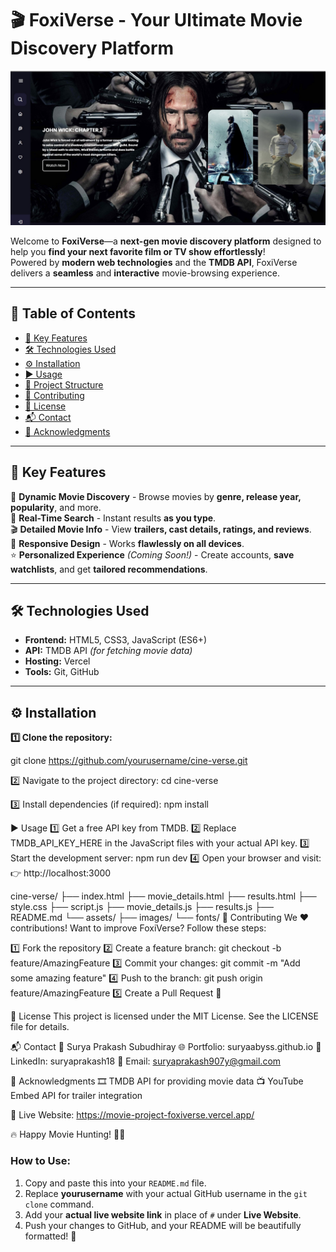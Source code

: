 # 🎬 **FoxiVerse - Your Ultimate Movie Discovery Platform**  

![FoxiVerse Banner](https://github.com/SuryaAbyss/Movie_Project_Foxiverse/blob/main/Screenshot%202025-03-23%20042022.jpg)

Welcome to **FoxiVerse**—a **next-gen movie discovery platform** designed to help you **find your next favorite film or TV show effortlessly**!  
Powered by **modern web technologies** and the **TMDB API**, FoxiVerse delivers a **seamless** and **interactive** movie-browsing experience.

---

## 📌 **Table of Contents**
- [🚀 Key Features](#-key-features)
- [🛠️ Technologies Used](#-technologies-used)
- [⚙️ Installation](#️-installation)
- [▶️ Usage](#️-usage)
- [📂 Project Structure](#-project-structure)
- [🤝 Contributing](#-contributing)
- [📝 License](#-license)
- [📬 Contact](#-contact)
- [🙏 Acknowledgments](#-acknowledgments)

---

## 🚀 **Key Features**
🎥 **Dynamic Movie Discovery** - Browse movies by **genre, release year, popularity**, and more.  
🔎 **Real-Time Search** - Instant results **as you type**.  
🎬 **Detailed Movie Info** - View **trailers, cast details, ratings, and reviews**.  
📱 **Responsive Design** - Works **flawlessly on all devices**.  
⭐ **Personalized Experience** *(Coming Soon!)* - Create accounts, **save watchlists**, and get **tailored recommendations**.  

---

## 🛠️ **Technologies Used**
- **Frontend:** HTML5, CSS3, JavaScript (ES6+)
- **API:** TMDB API *(for fetching movie data)*
- **Hosting:** Vercel  
- **Tools:** Git, GitHub  

---

## ⚙️ **Installation**
**1️⃣ Clone the repository:**  

git clone https://github.com/yourusername/cine-verse.git

2️⃣ Navigate to the project directory:
cd cine-verse

3️⃣ Install dependencies (if required):
npm install

▶️ Usage
1️⃣ Get a free API key from TMDB.
2️⃣ Replace TMDB_API_KEY_HERE in the JavaScript files with your actual API key.
3️⃣ Start the development server:
npm run dev
4️⃣ Open your browser and visit:
👉 http://localhost:3000

cine-verse/
├── index.html
├── movie_details.html
├── results.html
├── style.css
├── script.js
├── movie_details.js
├── results.js
├── README.md
└── assets/
    ├── images/
    └── fonts/
🤝 Contributing
We ❤️ contributions! Want to improve FoxiVerse? Follow these steps:

1️⃣ Fork the repository
2️⃣ Create a feature branch:
git checkout -b feature/AmazingFeature
3️⃣ Commit your changes:
git commit -m "Add some amazing feature"
4️⃣ Push to the branch:
git push origin feature/AmazingFeature
5️⃣ Create a Pull Request 🚀

📝 License
This project is licensed under the MIT License. See the LICENSE file for details.

📬 Contact
📌 Surya Prakash Subudhiray
🌐 Portfolio: suryaabyss.github.io
🔗 LinkedIn: suryaprakash18
📧 Email: suryaprakash907y@gmail.com

🙏 Acknowledgments
🎞️ TMDB API for providing movie data
📺 YouTube Embed API for trailer integration

🚀 Live Website: https://movie-project-foxiverse.vercel.app/

🔥 Happy Movie Hunting! 🍿🎥


### How to Use:
1. Copy and paste this into your `README.md` file.
2. Replace **yourusername** with your actual GitHub username in the `git clone` command.
3. Add your **actual live website link** in place of `#` under **Live Website**.
4. Push your changes to GitHub, and your README will be beautifully formatted! 🚀

